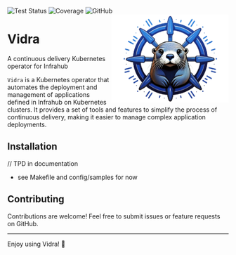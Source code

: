 ![Test Status](https://img.shields.io/github/actions/workflow/status/SimLi1333/vidra/main.yaml?label=Tests&style=flat-square)
![Coverage](https://img.shields.io/endpoint?url=https://SimLi1333/vidra/coverage-badge.json)
![GitHub](https://img.shields.io/github/license/SimLi1333/vidra?style=flat-square)
<img src=".github/logo.png" alt="Nornir Conditional Runner Logo" height="200" align="right">

# Vidra
A continuous delivery Kubernetes operator for Infrahub

`Vidra` is a Kubernetes operator that automates the deployment and management of applications defined in Infrahub on Kubernetes clusters. It provides a set of tools and features to simplify the process of continuous delivery, making it easier to manage complex application deployments.
## Installation
// TPD in documentation
- see Makefile and config/samples for now

## Contributing

Contributions are welcome! Feel free to submit issues or feature requests on GitHub.

--- 
Enjoy using Vidra! 🎉